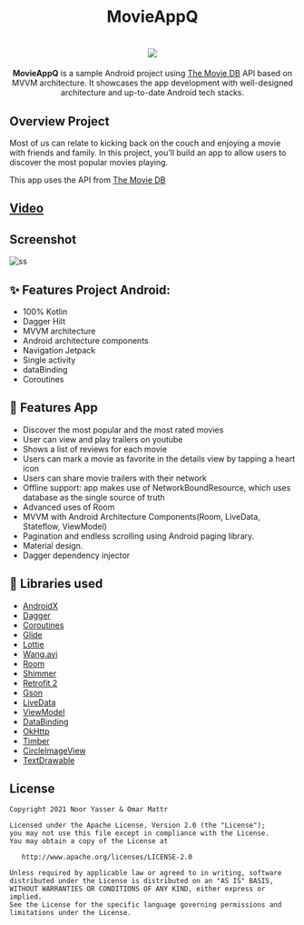
<h1 align="center">MovieAppQ</h1>
<h1 align = "center"><img src="https://user-images.githubusercontent.com/41232970/113998848-20d55180-9862-11eb-97b2-ebd9b5caa3f5.gif"/></h1>
<p align = "center"><b>MovieAppQ</b> is a sample Android project using <a href="https://developers.themoviedb.org/3">The Movie DB</a> API based on MVVM architecture. It showcases the app development with well-designed architecture and up-to-date Android tech stacks.</p>

## Overview Project
Most of us can relate to kicking back on the couch and enjoying a movie with friends and family. In this project, you’ll build an app to allow users to discover the most popular movies playing.

This app uses the API from <a href="https://developers.themoviedb.org/3">The Movie DB</a>

## <a href="https://www.youtube.com/watch?v=GbTNhwJ2upY&ab_channel=NoorEl-Nahhal">Video</a>

## Screenshot
![ss](https://user-images.githubusercontent.com/41232970/113998952-3a769900-9862-11eb-9fff-72ba0f21ea1e.png)



## ✨ Features Project Android:
- 100% Kotlin
- Dagger Hilt
- MVVM architecture
- Android architecture components
- Navigation Jetpack
- Single activity
- dataBinding
- Coroutines

## 🌟 Features App
- Discover the most popular and the most rated movies
- User can view and play trailers on youtube
- Shows a list of reviews for each movie
- Users can mark a movie as favorite in the details view by tapping a heart icon
- Users can share movie trailers with their network
- Offline support: app makes use of NetworkBoundResource, which uses database as the single source of truth
- Advanced uses of Room
- MVVM with Android Architecture Components(Room, LiveData, Stateflow, ViewModel)
- Pagination and endless scrolling using Android paging library.
- Material design.
- Dagger dependency injector

## 📃 Libraries used
*   [AndroidX](https://developer.android.com/jetpack/androidx/)
*   [Dagger](https://github.com/google/dagger) 
*   [Coroutines](https://github.com/Kotlin/kotlinx.coroutines) 
*   [Glide](https://github.com/bumptech/glide) 
*   [Lottie](https://github.com/airbnb/lottie-android) 
*   [Wang.avi](https://github.com/81813780/AVLoadingIndicatorView) 
*   [Room](https://github.com/googlecodelabs/android-room-with-a-view) 
*   [Shimmer](https://github.com/facebook/shimmer-android) 
*   [Retrofit 2](https://github.com/square/retrofit) 
*   [Gson](https://github.com/google/gson)
*   [LiveData](https://developer.android.com/topic/libraries/architecture/livedata)
*   [ViewModel](https://developer.android.com/topic/libraries/architecture/viewmodel)
*   [DataBinding](https://developer.android.com/topic/libraries/data-binding/)
*   [OkHttp](https://github.com/square/okhttp)
*   [Timber](https://github.com/JakeWharton/timber)
*   [CircleImageView](https://github.com/hdodenhof/CircleImageView)
*   [TextDrawable](https://github.com/amulyakhare/TextDrawable)


## License
    Copyright 2021 Noor Yasser & Omar Mattr

    Licensed under the Apache License, Version 2.0 (the "License");
    you may not use this file except in compliance with the License.
    You may obtain a copy of the License at

       http://www.apache.org/licenses/LICENSE-2.0

    Unless required by applicable law or agreed to in writing, software
    distributed under the License is distributed on an "AS IS" BASIS,
    WITHOUT WARRANTIES OR CONDITIONS OF ANY KIND, either express or implied.
    See the License for the specific language governing permissions and
    limitations under the License.



